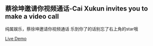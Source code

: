 ## 蔡徐坤邀请你视频通话-Cai Xukun invites you to make a video call
纯属娱乐，蔡徐坤邀请你视频通话
乐到你了的话别忘了右上角的star哦  

[](img/wKgBOV4VsWyAB9cMAAtAhfXnV4g3012.gif)  


[Live Demo](https://mason369.github.io/Cai-Xukun-invites-you-to-make-a-video-call/index.html)